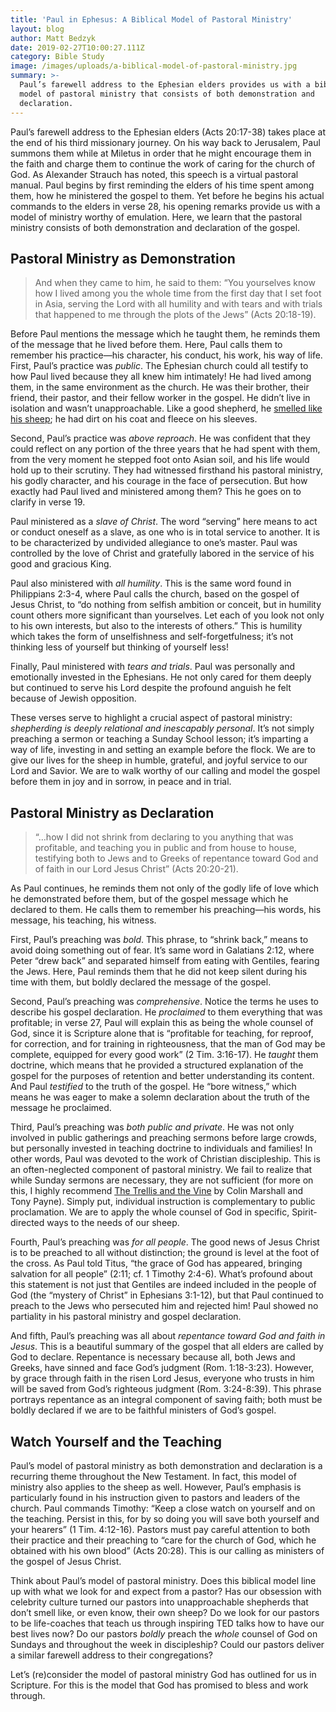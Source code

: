 ```yaml
---
title: 'Paul in Ephesus: A Biblical Model of Pastoral Ministry'
layout: blog
author: Matt Bedzyk
date: 2019-02-27T10:00:27.111Z
category: Bible Study
image: /images/uploads/a-biblical-model-of-pastoral-ministry.jpg
summary: >-
  Paul’s farewell address to the Ephesian elders provides us with a biblical
  model of pastoral ministry that consists of both demonstration and
  declaration.
---
```

Paul’s farewell address to the Ephesian elders (Acts 20:17-38) takes place at the end of his third missionary journey. On his way back to Jerusalem, Paul summons them while at Miletus in order that he might encourage them in the faith and charge them to continue the work of caring for the church of God. As Alexander Strauch has noted, this speech is a virtual pastoral manual. Paul begins by first reminding the elders of his time spent among them, how he ministered the gospel to them. Yet before he begins his actual commands to the elders in verse 28, his opening remarks provide us with a model of ministry worthy of emulation. Here, we learn that the pastoral ministry consists of both demonstration and declaration of the gospel.

## Pastoral Ministry as Demonstration

> And when they came to him, he said to them: “You yourselves know how I lived among you the whole time from the first day that I set foot in Asia, serving the Lord with all humility and with tears and with trials that happened to me through the plots of the Jews” (Acts 20:18-19).

Before Paul mentions the message which he taught them, he reminds them of the message that he lived before them. Here, Paul calls them to remember his practice—his character, his conduct, his work, his way of life. First, Paul’s practice was _public_.  The Ephesian church could all testify to how Paul lived because they all knew him intimately! He had lived among them, in the same environment as the church. He was their brother, their friend, their pastor, and their fellow worker in the gospel. He didn’t live in isolation and wasn’t unapproachable. Like a good shepherd, he [smelled like his sheep](https://www.amazon.com/Church-Elders-Shepherd-Building-Churches/dp/1433540878); he had dirt on his coat and fleece on his sleeves.

Second, Paul’s practice was _above reproach_. He was confident that they could reflect on any portion of the three years that he had spent with them, from the very moment he stepped foot onto Asian soil, and his life would hold up to their scrutiny. They had witnessed firsthand his pastoral ministry, his godly character, and his courage in the face of persecution. But how exactly had Paul lived and ministered among them? This he goes on to clarify in verse 19.

Paul ministered as a _slave of Christ_.  The word “serving” here means to act or conduct oneself as a slave, as one who is in total service to another. It is to be characterized by undivided allegiance to one’s master. Paul was controlled by the love of Christ and gratefully labored in the service of his good and gracious King.

Paul also ministered with _all humility_. This is the same word found in Philippians 2:3-4, where Paul calls the church, based on the gospel of Jesus Christ, to “do nothing from selfish ambition or conceit, but in humility count others more significant than yourselves. Let each of you look not only to his own interests, but also to the interests of others.” This is humility which takes the form of unselfishness and self-forgetfulness; it’s not thinking less of yourself but thinking of yourself less!

Finally, Paul ministered with _tears and trials_. Paul was personally and emotionally invested in the Ephesians. He not only cared for them deeply but continued to serve his Lord despite the profound anguish he felt because of Jewish opposition.

These verses serve to highlight a crucial aspect of pastoral ministry: _shepherding is deeply relational and inescapably personal_. It’s not simply preaching a sermon or teaching a Sunday School lesson; it’s imparting a way of life, investing in and setting an example before the flock. We are to give our lives for the sheep in humble, grateful, and joyful service to our Lord and Savior. We are to walk worthy of our calling and model the gospel before them in joy and in sorrow, in peace and in trial.

## Pastoral Ministry as Declaration

> “…how I did not shrink from declaring to you anything that was profitable, and teaching you in public and from house to house, testifying both to Jews and to Greeks of repentance toward God and of faith in our Lord Jesus Christ” (Acts 20:20-21).

As Paul continues, he reminds them not only of the godly life of love which he demonstrated before them, but of the gospel message which he declared to them. He calls them to remember his preaching—his words, his message, his teaching, his witness.

First, Paul’s preaching was _bold_. This phrase, to “shrink back,” means to avoid doing something out of fear. It’s same word in Galatians 2:12, where Peter “drew back” and separated himself from eating with Gentiles, fearing the Jews. Here, Paul reminds them that he did not keep silent during his time with them, but boldly declared the message of the gospel.

Second, Paul’s preaching was _comprehensive_. Notice the terms he uses to describe his gospel declaration. He _proclaimed_ to them everything that was profitable; in verse 27, Paul will explain this as being the whole counsel of God, since it is Scripture alone that is “profitable for teaching, for reproof, for correction, and for training in righteousness, that the man of God may be complete, equipped for every good work” (2 Tim. 3:16-17). He _taught_ them doctrine, which means that he provided a structured explanation of the gospel for the purposes of retention and better understanding its content. And Paul _testified_ to the truth of the gospel. He “bore witness,” which means he was eager to make a solemn declaration about the truth of the message he proclaimed.

Third, Paul’s preaching was _both public and private_. He was not only involved in public gatherings and preaching sermons before large crowds, but personally invested in teaching doctrine to individuals and families! In other words, Paul was devoted to the work of Christian discipleship. This is an often-neglected component of pastoral ministry. We fail to realize that while Sunday sermons are necessary, they are not sufficient (for more on this, I highly recommend [The Trellis and the Vine](https://www.amazon.com/Trellis-Vine-Ministry-Mind-Shift-Everything/dp/1921441585) by Colin Marshall and Tony Payne). Simply put, individual instruction is complementary to public proclamation. We are to apply the whole counsel of God in specific, Spirit-directed ways to the needs of our sheep.

Fourth, Paul’s preaching was _for all people_. The good news of Jesus Christ is to be preached to all without distinction; the ground is level at the foot of the cross. As Paul told Titus, “the grace of God has appeared, bringing salvation for all people” (2:11; cf. 1 Timothy 2:4-6). What’s profound about this statement is not just that Gentiles are indeed included in the people of God (the “mystery of Christ” in Ephesians 3:1-12), but that Paul continued to preach to the Jews who persecuted him and rejected him! Paul showed no partiality in his pastoral ministry and gospel declaration.

And fifth, Paul’s preaching was all about _repentance toward God and faith in Jesus_. This is a beautiful summary of the gospel that all elders are called by God to declare. Repentance is necessary because all, both Jews and Greeks, have sinned and face God’s judgment (Rom. 1:18-3:23). However, by grace through faith in the risen Lord Jesus, everyone who trusts in him will be saved from God’s righteous judgment (Rom. 3:24-8:39). This phrase portrays repentance as an integral component of saving faith; both must be boldly declared if we are to be faithful ministers of God’s gospel.

## Watch Yourself and the Teaching

Paul’s model of pastoral ministry as both demonstration and declaration is a recurring theme throughout the New Testament. In fact, this model of ministry also applies to the sheep as well. However, Paul’s emphasis is particularly found in his instruction given to pastors and leaders of the church. Paul commands Timothy: “Keep a close watch on yourself and on the teaching. Persist in this, for by so doing you will save both yourself and your hearers” (1 Tim. 4:12-16). Pastors must pay careful attention to both their practice and their preaching to “care for the church of God, which he obtained with his own blood” (Acts 20:28). This is our calling as ministers of the gospel of Jesus Christ.

Think about Paul’s model of pastoral ministry. Does this biblical model line up with what we look for and expect from a pastor? Has our obsession with celebrity culture turned our pastors into unapproachable shepherds that don’t smell like, or even know, their own sheep? Do we look for our pastors to be life-coaches that teach us through inspiring TED talks how to have our best lives now? Do our pastors *boldly* preach the *whole* counsel of God on Sundays and throughout the week in discipleship? Could our pastors deliver a similar farewell address to their congregations?

Let’s (re)consider the model of pastoral ministry God has outlined for us in Scripture. For this is the model that God has promised to bless and work through.
